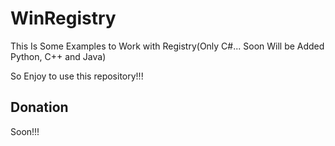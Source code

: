 # WinRegistry

This Is Some Examples to Work with Registry(Only C#... Soon Will be Added Python, C++ and Java)

So Enjoy to use this repository!!!

## Donation

Soon!!!
